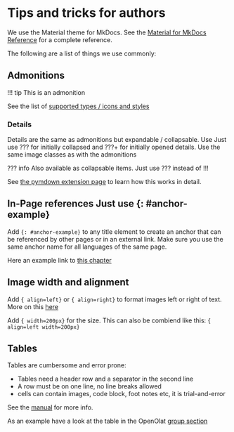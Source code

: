 # Tips and tricks for authors

We use the Material theme for MkDocs. See the [Material for MkDocs Reference](https://squidfunk.github.io/mkdocs-material/reference/) for a complete reference. 

The following are a list of things we use commonly: 

## Admonitions
!!! tip
    This is an admonition

See the list of [supported types / icons and styles](https://squidfunk.github.io/mkdocs-material/reference/admonitions/#supported-types)

### Details

Details are the same as admonitions but expandable / collapsable. Use Just use ??? for initially collapsed and ???+ for initially opened details. Use the same image classes as with the admonitions

??? info
    Also available as collapsable items. Just use ??? instead of !!!

See [the pymdown extension page](https://facelessuser.github.io/pymdown-extensions/extensions/details/) to learn how this works in detail. 


## In-Page references Just use {: #anchor-example}

Add `{: #anchor-example}` to any title element to create an anchor that can be referenced by other pages or in an external link. Make sure you use the same anchor name for all languages of the same page. 
 
Here an example link to [this chapter](#anchor-example) 

## Image width and alignment

Add `{ align=left}` or `{ align=right}` to format images left or right of text. More on this [here](https://squidfunk.github.io/mkdocs-material/reference/images/)

Add `{ width=200px}` for the size. This can also be combiend like this: `{ align=left width=200px}`

## Tables

Tables are cumbersome and error prone: 
- Tables need a header row and a separator in the second line
- A row must be on one line, no line breaks allowed
- cells can contain images, code block, foot notes etc, it is trial-and-error

See the [manual](https://squidfunk.github.io/mkdocs-material/reference/data-tables/) for more info.

As an example have a look at the table in the OpenOlat [group section](../../manual_user/groups/Using_Group_Tools/)